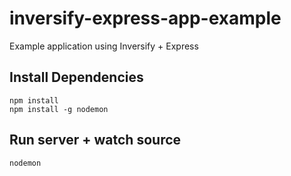 # inversify-express-app-example
Example application using Inversify + Express

## Install Dependencies

```
npm install
npm install -g nodemon
```

## Run server + watch source

```
nodemon
```
